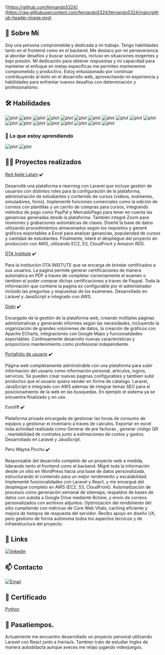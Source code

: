 ![https://github.com/fernando5324](https://raw.githubusercontent.com/fernando5324/fernando5324/main/github-header-image.png)

## 🚀 Sobre Mí
Soy una persona comprometida y dedicada a mi trabajo. Tengo habilidades tanto en el frontend como en el backend. Me destaco por mi perseverancia al abordar desafíos y buscar soluciones, incluso en situaciones exigentes y bajo presión. Mi dedicación para obtener respuestas y mi capacidad para mantener el enfoque en metas específicas me permiten mantenerme comprometido y productivo. Estoy entusiasmado por continuar contribuyendo al éxito en el desarrollo web, aprovechando mi experiencia y habilidades para enfrentar nuevos desafíos con determinación y profesionalismo.

## 🛠 Habilidades

![plot](https://img.shields.io/badge/HTML5-E34F26?style=for-the-badge&logo=html5&logoColor=white)
![plot](https://img.shields.io/badge/CSS3-1572B6?style=for-the-badge&logo=css3&logoColor=white)
![plot](https://img.shields.io/badge/JavaScript-323330?style=for-the-badge&logo=javascript&logoColor=F7DF1E)
![plot](https://img.shields.io/badge/jQuery-0769AD?style=for-the-badge&logo=jquery&logoColor=white)
![plot](https://img.shields.io/badge/MySQL-005C84?style=for-the-badge&logo=mysql&logoColor=white)
![plot](https://img.shields.io/badge/json-5E5C5C?style=for-the-badge&logo=json&logoColor=white)
![plot](https://img.shields.io/badge/PHP-777BB4?style=for-the-badge&logo=php&logoColor=white)
![plot](https://img.shields.io/badge/Laravel-FF2D20?style=for-the-badge&logo=laravel&logoColor=white)
![plot](https://img.shields.io/badge/React-20232A?style=for-the-badge&logo=react&logoColor=61DAFB)
![plot](https://img.shields.io/badge/Bootstrap-563D7C?style=for-the-badge&logo=bootstrap&logoColor=white)
![plot](https://img.shields.io/badge/Sass-CC6699?style=for-the-badge&logo=sass&logoColor=white)
![plot](https://img.shields.io/badge/GitLab-330F63?style=for-the-badge&logo=gitlab&logoColor=white)
![plot](https://img.shields.io/badge/Chart%20js-FF6384?style=for-the-badge&logo=chartdotjs&logoColor=white)
![plot](https://img.shields.io/badge/Amazon_AWS-FF9900?style=for-the-badge&logo=amazonaws&logoColor=white)
![plot](https://img.shields.io/badge/Google%20Analytics-E37400?style=for-the-badge&logo=google%20analytics&logoColor=white)
![plot](https://img.shields.io/badge/npm-CB3837?style=for-the-badge&logo=npm&logoColor=white)
![plot](https://img.shields.io/badge/Composer-885630?style=for-the-badge&logo=Composer&logoColor=white)
![plot](https://img.shields.io/badge/Webpack-8DD6F9?style=for-the-badge&logo=Webpack&logoColor=white)
![plot](https://img.shields.io/badge/vite-%23646CFF.svg?style=for-the-badge&logo=vite&logoColor=white)

### 🧠 Lo que estoy aprendiendo
![plot](https://img.shields.io/badge/Docker-2CA5E0?style=for-the-badge&logo=docker&logoColor=white)
![plot](https://img.shields.io/badge/python-3670A0?style=for-the-badge&logo=python&logoColor=ffdd54)


## 👨‍💻 Proyectos realizados

 [Red Agile Latam](https://redagilelatam.com/) ✔️
    
Desarrollé una plataforma e-learning con Laravel que incluye gestión de usuarios con distintos roles para la configuración de la plataforma, administración de estudiantes y contenido de cursos (videos, exámenes, simuladores, foros). Implementé funciones comerciales como la edición de correos con plantillas y un carrito de compras para cursos, integrando métodos de pago como PayPal y MercadoPago para tener en cuenta las ganancias generadas desde la plataforma. También integré Zoom para reuniones y grabaciones automáticas de clases. Diseñé la base de datos utilizando procedimientos almacenados según los requisitos y generé gráficos exportables a Excel para analizar ganancias, popularidad de cursos y cantidad de estudiantes. Finalmente, lideré el despliegue del proyecto en producción con AWS, utilizando EC2, S3, CloudFront y Amazon RDS.
    
 [DTA Institute](https://dtainstitute.com/) ✔️

Para la institución DTA INSITUTE que se encarga de brindar certificados a sus usuarios. La pagina permite generar certificaciones de manera automatica en PDF a traves de completar correctamente el examen o tambien el poder comprar dichas certificaciones a traves de Paypal. Toda la información que contiene la pagina es configurable por el administrador incluido las preguntas y respuestas de los examenes. Desarrollado en Laravel y JavaScript e integrado con AWS.

 [DigIn](https://digin.pe/) ✔️
 
Encargado de la gestión de la plataforma web, creando múltiples páginas administrativas y generando informes según las necesidades, incluyendo la organización de grandes volúmenes de datos, la creación de gráficos con Apache ECharts, integraciones con Google Maps y funcionalidades exportables. Continuamente desarrollo nuevas características y proporciono mantenimiento como profesional independiente.
 
 [Portafolio de usuario](https://www.renzotrisoglio.com/) ✔️

 Página web completamente administrable con una plataforma para subir información del usuario como información personal, articulos, logros, servicios. Se pueden crear nuevas paginas configurables y tambien subir productos que el usuario quiera vender en forma de catalogo. Laravel, JavaScript e integrado con AWS ademas de integrar temas SEO para el posicionamiento de la web en las busquedas. En ejemplo el sistema ya se encuentra finalizado y en uso. 

 Eurolift ✔️

 Plataforma privada encargada de gestionar las horas de consumo de equipos y gestionar el inventario a traves de calculos. Exportar en excel toda actividad realizada como Generar de pre facturas , generar código QR , reantabilidad de contratos junto a estimaciones de costos y gastos. Desarrollado en Laravel y JavaScript. 

 Peru Wayna Picchu ✔️
 
 Responsable del desarrollo completo de un proyecto web a medida, liderando tanto el frontend como el backend. Migré toda la información desde un sitio en WordPress hacia una base de datos personalizada, estructurando el contenido para un mejor rendimiento y escalabilidad. Implementé funcionalidades con Laravel y React, y me encargué del despliegue completo en AWS (EC2, S3, CloudFront). Automatización de procesos como generación semanal de sitemaps, respaldos de bases de datos con subida a Google Drive mediante Rclone, y envío de correos personalizados con archivos adjuntos. Optimización del rendimiento del sitio cumpliendo con métricas de Core Web Vitals, caching eficiente y mejora de tiempos de respuesta del servidor. Recibo apoyo en diseño UX, pero gestiono de forma autónoma todos los aspectos técnicos y de infraestructura del proyecto.
 

## 🔗 Links
[![linkedin](https://img.shields.io/badge/linkedin-0A66C2?style=for-the-badge&logo=linkedin&logoColor=white)](https://www.linkedin.com/in/luis-fernando-baltazar-valenzuela-4499b148/)




## 📫 Contacto

[![Email](https://img.shields.io/badge/lfbaltazarv@gmail.com-email-D14836?style=for-the-badge&logo=gmail&logoColor=red&labelColor=fff)](mailto:lfbaltazarv@gmail.com)

## 🏅 Certificado

[Python](https://raw.githubusercontent.com/fernando5324/fernando5324/main/certificado-actualizacion-en-python.pdf)


## 🎯 Pasatiempos.
Actualmente me encuentro desarrollado un proyecto personal utilizando Laravel con React junto a IneriaJs. Tambien trato de estudiar Ingles de manera autodidacta aunque aveces me relajo jugando videojuegos.
